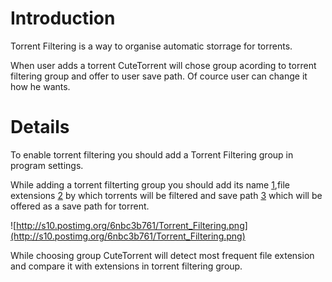 # Introduction #

Torrent Filtering is a way to organise automatic storrage for torrents.

When user adds a torrent CuteTorrent will chose group acording to torrent filtering group and offer to user save path. Of cource user can change it how he wants.

# Details #

To enable torrent filtering you should add a Torrent Filtering group in program settings.

While adding a torrent filterting group you should add its name [1](1.md),file extensions [2](2.md) by which torrents will be filtered and save path [3](3.md) which will be offered as a save path for torrent.

![http://s10.postimg.org/6nbc3b761/Torrent_Filtering.png](http://s10.postimg.org/6nbc3b761/Torrent_Filtering.png)

While choosing group CuteTorrent will detect most frequent file extension and compare it with extensions in torrent filtering group.